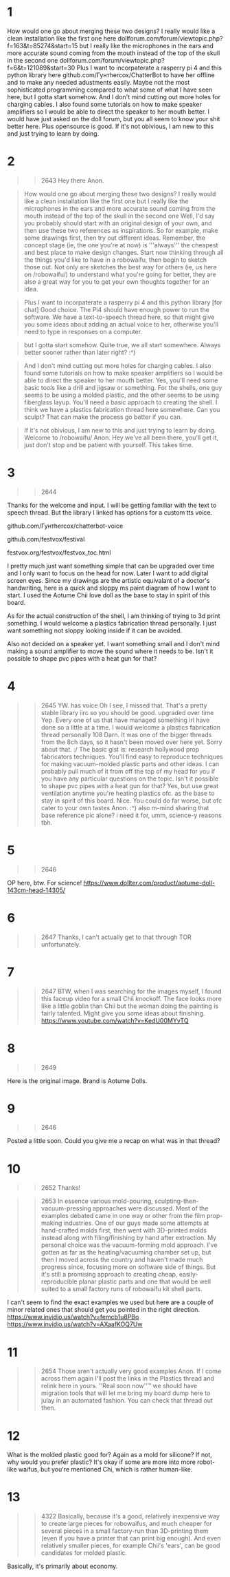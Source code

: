 # 1
How would one go about merging these two designs? I really would like a clean installation like the first one here dollforum.com/forum/viewtopic.php?f=163&t=85274&start=15 but I really like the microphones in the ears and more accurate sound coming from the mouth instead of the top of the skull in  the second one dollforum.com/forum/viewtopic.php?f=6&t=121089&start=30 Plus I want to incorpaterate a rasperry pi 4 and this python library here github.com/Гунтhercox/ChatterBot to have her offline and to make any needed adustments easily. Maybe not the most sophisticated programming compared to what some of what I have seen here, but I gotta start somehow. And I don't mind cutting out more holes for charging cables. I also found some tutorials on how to make speaker amplifiers so I would be able to direct the speaker to her mouth better. I would have just asked on the doll forum, but you all seem to know your shit better here. Plus opensource is good. If it's not obivious, I am new to this and just trying to learn by doing.

# 2
>>2643
Hey there Anon.

>How would one go about merging these two designs? 
>I really would like a clean installation like the first one 
>but I really like the microphones in the ears and more accurate sound coming from the mouth instead of the top of the skull in the second one 
Well, I'd say you probably should start with an original design of your own, and then use these two references as inspirations. So for example, make some drawings first, then try out different ideas. Remember, the concept stage (ie, the one you're at now) is '''always''' the cheapest and best place to make design changes. Start now thinking through all the things you'd like to have in a robowaifu, then begin to sketch those out. Not only are sketches the best way for others (ie, us here on /robowaifu/) to understand what you're going for better, they are also a great way for you to get your own thoughts together for an idea.

>Plus I want to incorpaterate a rasperry pi 4 and this python library [for chat]
Good choice. The Pi4 should have enough power to run the software. We have a text-to-speech thread here, so that might give you some ideas about adding an actual voice to her, otherwise you'll need to type in responses on a computer.

>but I gotta start somehow. 
Quite true, we all start somewhere. Always better sooner rather than later right? :^)

>And I don't mind cutting out more holes for charging cables. 
>I also found some tutorials on how to make speaker amplifiers so I would be able to direct the speaker to her mouth better.
Yes, you'll need some basic tools like a drill and jigsaw or something. For the shells, one guy seems to be using a molded plastic, and the other seems to be using fiberglass layup. You'll need a basic approach to creating the shell. I think we have a plastics fabrication thread here somewhere. Can you sculpt? That can make the process go better if you can.

>If it's not obivious, I am new to this and just trying to learn by doing.
Welcome to /robowaifu/ Anon. Hey we've all been there, you'll get it, just don't stop and be patient with yourself. This takes time.

# 3
>>2644
Thanks for the welcome and input. I will be getting familiar with the text to speech thread. But the library I linked has options for a custom tts voice.

github.com/Гунтhercox/chatterbot-voice 

github.com/festvox/festival

festvox.org/festvox/festvox_toc.html

I pretty much just want something simple that can be upgraded over time and I only want to focus on the head for now. Later I want to add digital screen eyes. Since my drawings are the artistic equivalant of a doctor's handwriting, here is a quick and sloppy ms paint diagram of how I want to start. I used the Aotume Chii love doll as the base to stay in spirit of this board.

As for the actual construction of the shell, I am thinking of trying to 3d print something. I would welcome a plastics fabrication thread personally. I just want something not sloppy looking inside if it can be avoided.

Also not decided on a speaker yet. I want something small and I don't mind making a sound amplifier to move the sound where it needs to be. Isn't it possible to shape pvc pipes with a heat gun for that?

# 4
>>2645
YW.
>has voice
Oh I see, I missed that. That's a pretty stable library iirc so you should be good.
> upgraded over time 
Yep. Every one of us that have managed something irl have done so a little at a time.
> I would welcome a plastics fabrication thread personally
>>108
Darn. It was one of the bigger threads from the 8ch days, so it hasn't been moved over here yet.  Sorry about that. :/
The basic gist is: research hollywood prop fabricators techniques. You'll find easy to reproduce techniques for making vacuum-molded plastic parts and other ideas. I can probably pull much of it from off the top of my head for you if you have any particular questions on the topic.
> Isn't it possible to shape pvc pipes with a heat gun for that?
Yes, but use great ventilation anytime you're heating plastics ofc.
>as the base to stay in spirit of this board.
Nice. You could do far worse, but ofc cater to your own tastes Anon. :^)
>also
m-mind sharing that base reference pic alone? i need it for, umm, science-y reasons tbh.

# 5
>>2646
OP here, btw. For science! https://www.dollter.com/product/aotume-doll-143cm-head-14305/

# 6
>>2647
Thanks, I can't actually get to that through TOR unfortunately.

# 7
>>2647
BTW, when I was searching for the images myself, I found this faceup video for a small Chii knockoff. The face looks more like a little goblin than Chii but the woman doing the painting is fairly talented. Might give you some ideas about finishing.
https://www.youtube.com/watch?v=KedU00MYvTQ

# 8
>>2649
Here is the original image. Brand is Aotume Dolls.

# 9
>>2646
Posted a little soon. Could you give me a recap on what was in that thread?

# 10
>>2652
Thanks!

>>2653
In essence various mold-pouring, sculpting-then-vacuum-pressing approaches were discussed. Most of the examples debated came in one way or other from the film prop-making industries. One of our guys made some attempts at hand-crafted molds first, then went with 3D-printed molds instead along with filing/finishing by hand after extraction. My personal choice was the vacuum-forming mold approach. I've gotten as far as the heating/vacuuming chamber set up, but then I moved across the country and haven't made much progress since, focusing more on software side of things. But it's still a promising approach to creating cheap, easily-reproducible planar plastic parts and one that would be well suited to a small factory runs of robowaifu kit shell parts.

I can't seem to find the exact examples we used but here are a couple of minor related ones that should get you pointed in the right direction.
https://www.invidio.us/watch?v=femcb1u8PBo
https://www.invidio.us/watch?v=AXaafKOQ7Uw

# 11
>>2654
Those aren't actually very good examples Anon. If I come across them again I'll post the links in the Plastics thread and relink here in yours. ''Real soon now''™ we should have migration tools that will let me bring my board dump here to julay in an automated fashion. You can check that thread out then.

# 12
What is the molded plastic good for? Again as a mold for silicone? If not, why would you prefer plastic? It's okay if some are more into more robot-like waifus, but you're mentioned Chi, which is rather human-like.

# 13
>>4322
Basically, because it's a good, relatively inexpensive way to create large pieces for robowaifus, and much cheaper for several pieces in a small factory-run than 3D-printing them (even if you have a printer that can print big enough). And even relatively smaller pieces, for example Chii's 'ears', can be good candidates for molded plastic.

Basically, it's primarily about economy.

